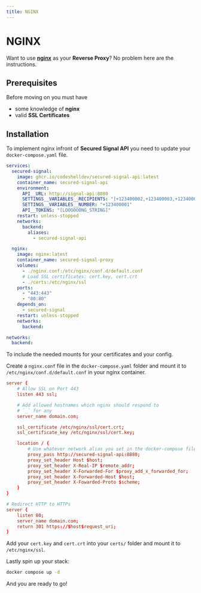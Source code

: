 ```yaml
---
title: NGINX
---
```


# NGINX

Want to use [**nginx**](https://github.com/nginx/nginx) as your **Reverse Proxy**?
No problem here are the instructions.

## Prerequisites

Before moving on you must have

- some knowledge of **nginx**
- valid **SSL Certificates**

## Installation

To implement nginx infront of **Secured Signal API** you need to update your `docker-compose.yaml` file.

```yaml
services:
  secured-signal:
    image: ghcr.io/codeshelldev/secured-signal-api:latest
    container_name: secured-signal-api
    environment:
      API__URL: http://signal-api:8080
      SETTINGS__VARIABLES__RECIPIENTS: "[+123400002,+123400003,+123400004]"
      SETTINGS__VARIABLES__NUMBER: "+123400001"
      API__TOKENS: "[LOOOOOONG_STRING]"
    restart: unless-stopped
    networks:
      backend:
        aliases:
          - secured-signal-api

  nginx:
    image: nginx:latest
    container_name: secured-signal-proxy
    volumes:
      - ./nginx.conf:/etc/nginx/conf.d/default.conf
      # Load SSL certificates: cert.key, cert.crt
      - ./certs:/etc/nginx/ssl
    ports:
      - "443:443"
      - "80:80"
    depends_on:
      - secured-signal
    restart: unless-stopped
    networks:
      backend:

networks:
  backend:
```

To include the needed mounts for your certificates and your config.

Create a `nginx.conf` file in the `docker-compose.yaml` folder and mount it to `/etc/nginx/conf.d/default.conf` in your nginx container.

```conf
server {
    # Allow SSL on Port 443
    listen 443 ssl;

    # Add allowed hostnames which nginx should respond to
    # `_` for any
    server_name domain.com;

    ssl_certificate /etc/nginx/ssl/cert.crt;
    ssl_certificate_key /etc/nginx/ssl/cert.key;

    location / {
        # Use whatever network alias you set in the docker-compose file
        proxy_pass http://secured-signal-api:8880;
        proxy_set_header Host $host;
        proxy_set_header X-Real-IP $remote_addr;
        proxy_set_header X-Forwarded-For $proxy_add_x_forwarded_for;
        proxy_set_header X-Forwarded-Host $host;
        proxy_set_header X-Fowarded-Proto $scheme;
    }
}

# Redirect HTTP to HTTPs
server {
    listen 80;
    server_name domain.com;
    return 301 https://$host$request_uri;
}
```

Add your `cert.key` and `cert.crt` into your `certs/` folder and mount it to `/etc/nginx/ssl`.

Lastly spin up your stack:

```bash
docker compose up -d
```

And you are ready to go!
